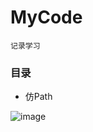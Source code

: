# MyCode

`记录学习`

### 目录 
  - 仿Path
  
  ![image](https://github.com/gongjujun/MyCode/blob/master/Path/2.gif)
